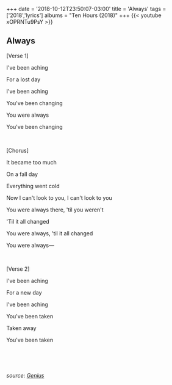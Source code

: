 +++
date = '2018-10-12T23:50:07-03:00'
title = 'Always'
tags = ['2018','lyrics']
albums = "Ten Hours (2018)"
+++
{{< youtube xOPRNTu9PsY >}}

## Always

[Verse 1]

I've been aching

For a lost day

I've been aching

You've been changing

You were always

You've been changing

&nbsp;

[Chorus]

It became too much

On a fall day

Everything went cold

Now I can't look to you, I can't look to you

You were always there, 'til you weren't

'Til it all changed

You were always, 'til it all changed

You were always—

&nbsp;

[Verse 2]

I've been aching

For a new day

I've been aching

You've been taken

Taken away

You've been taken

&nbsp;

&nbsp;

_source: [Genius](https://genius.com/artists/First-of-october)_
